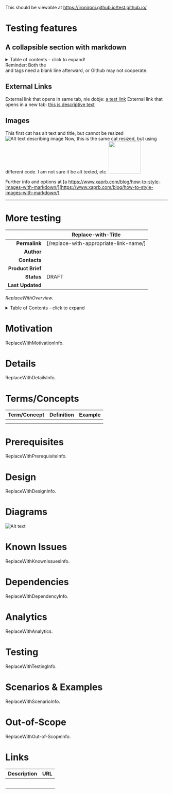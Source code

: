 This should be viewable at https://ironironi.github.io/test.github.io/ 

# Testing features

## A collapsible section with markdown

<details>
  <summary>Table of contents - click to expand!</summary>

### Heading
  1. A numbered
  2. list
     * With some
     * Sub bullets
</details>
Reminder: Both the <summary> and </details> tags need a blank line afterward, or Github may not cooperate.

## External Links
External link that opens in same tab, nie dobje: [a test link](https://hebrewlion.com)
External link that opens in a new tab: <a href="http://hebrewlion.com" target="_blank">this is descriptive text</a>

## Images
This first cat has alt text and title, but cannot be resized
![Alt text describing image](https://1000logos.net/wp-content/uploads/2021/05/GitHub-logo.png "How do you like this image? This is additional info, beyond alt text")
Now, this is the same cat resized, but using different code. I am not sure it be alt texted, etc.
<img src="https://1000logos.net/wp-content/uploads/2021/05/GitHub-logo.png" width="100">

Further info and options at [a https://www.xaprb.com/blog/how-to-style-images-with-markdown/](https://www.xaprb.com/blog/how-to-style-images-with-markdown/)

---------------
# More testing 
<!--Use this template to describe an existing FEATURE. Article name: Do make the first word(s) in the title a term you believe people would scan or search for. Follow with a hyphen and add qualifying language that is meaningful to broad audiences. Example: "Chromecast - Casting via” Additional tips are located in the Engineering article: Best Practices for Writing a Wiki Article.-->

|                 |Replace-with-Title  |
|            ---: |--|
|**Permalink**    |[/replace-with-appropriate-link-name/]|
|**Author**       |  |
|**Contacts**     |  |
|**Product Brief**|  |
|**Status**       |DRAFT  |
|**Last Updated** |  |

<!-- OVERVIEW: The overview is an italicized paragraph that is not preceded by a heading. Include 3-4 sentences to briefly describe the topic feature. Include use cases to illustrate the benefits Nike consumers derive from this feature, and the business objective(s) the feature satisfies. -->
*ReplaceWithOverview.*

<!-- TABLE OF CONTENTS: This TOC contains entries to link the reader to all default level 1 (H1) headings. Add level 2 entries, as necessary, to link TOC to the sub-headings you create within this file. -->
<details>
  <summary>Table of Contents - click to expand</summary>

[Motivation](#motivation)

[Details](#details)

[Terms/Concepts](#terms/concepts)

[Prerequisites](#prerequisites)

[Design](#design)

[Diagrams](#diagrams)

[Known Issues](#known-issues)

[Dependencies](#dependencies)

[Analytics](#analytics)

[Testing](#testing)

[Scenarios and Examples](#scenarios-and-examples)

[Out-of-Scope](#out-of-scope)

[Links](#links)

  </details>

# Motivation<a name="motivation"/>
<!-- MOTIVATION: Describe the “why” for this feature. If you find the section becoming long, break it up into subsections. -->

ReplaceWithMotivationInfo.

# Details<a name="details"/>
<!-- DETAILS (and the entire article, in general): If appropriate content exists elsewhere, do not recreate. Instead, link to that information. Add images, tables and lists when appropriate, breaking up large chunks of text. This makes the article more "readable," enabling the reader to skim and to more quickly and easily locate and recognize information. If including any diagrams, supply “living” files that are linked to their sources/editable, as needed (e.g., LucidChart). For additional tips, refer to the Engineering article: Best Practices for Writing a Wiki Article. -->

ReplaceWithDetailsInfo.

# Terms/Concepts<a name="terms-concepts"/>
<!--- Describe any terms or concepts appearing in this article that may not be known outside of your immediate group. -->

|Term/Concept|Definition|Example|
|--|--|--|
||||
||||

# Prerequisites<a name="prerequisites"/>
<!-- Describe the setup/configuration necessary to access the feature. -->

ReplaceWithPrerequisiteInfo.

# Design<a name="design"/>

ReplaceWithDesignInfo.

# Diagrams<a name="diagrams"/>
<!-- Overwrite the following globe with an image (or delete globe). Add image(s) that would help the reader understand the feature’s architecture, flow and dependencies, such as HLDs or flow diagrams. If including any diagrams, supply “living” files that are linked to their sources/editable, as needed (e.g., LucidChart) -->

![Alt text](https://github.githubassets.com/images/modules/site/home/globe.jpg)

# Known Issues<a name="known-issues"/>
<!-- Describe the feature's limitations, ways to get around these limitations and links to relevant, open Jira tickets. Troubleshooting and support information do not belong in this article, and go in a separate How-To article. -->

ReplaceWithKnownIssuesInfo.

# Dependencies<a name="dependencies"/>
<!-- Describe the dependencies this feature has on 3rd party libraries, external team services, data, etc. -->

ReplaceWithDependencyInfo.

# Analytics<a name="analytics"/>
<!-- List the events that are captured and any reporting data that is sent downstream. -->

ReplaceWithAnalytics.

# Testing<a name="testing"/>
<!-- List step-by-step instructions to run a manual test locally, preview, and in production. Provide detail on any automated testing that had been performed on this feature. -->

ReplaceWithTestingInfo.

# Scenarios & Examples<a name="scenarios-and-examples"/>

ReplaceWithScenarioInfo.

# Out-of-Scope<a name="out-of-scope"/>

ReplaceWithOut-of-ScopeInfo.

# Links<a name="links"/>

|Description|URL|
|----|----|
| |  |
| |  |
| |  |
|	|  |
| |	 |
